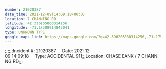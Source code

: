 ```yaml
---
number: 21020387
date_time: 2021-12-09T14:09:18+00:00
location: 7 CHANNING RD
latitude: 42.396205888314256
longitude: -71.17508914842041
type: UNKNOWN TYPE
google_maps_link: https://maps.google.com/?q=42.396205888314256,-71.17508914842041
---
```


;;;;;;Incident #: 21020387     Date: 2021‐12‐09 14:09:18     Type: ACCIDENTAL 911;;;Location: CHASE BANK / 7 CHANNING RD;;;
